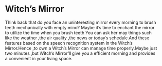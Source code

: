 Witch’s Mirror
===========

Think back that do you face an uninteresting mirror every morning to brush teeth mechanically with empty mind?
Maybe it’s time to enchant the mirror to utilize the time when you brush teeth.You can ask her may things such like the weather ,the air quality ,the news or today’s schedule.And these features based on the speech recognition system in the Witch’s Mirror.Hence ,to own a Witch’s Mirror can manage time properly.Maybe just two minutes ,but Witch’s Mirror’ll give you a efficient morning and provides a convenient in your living space.